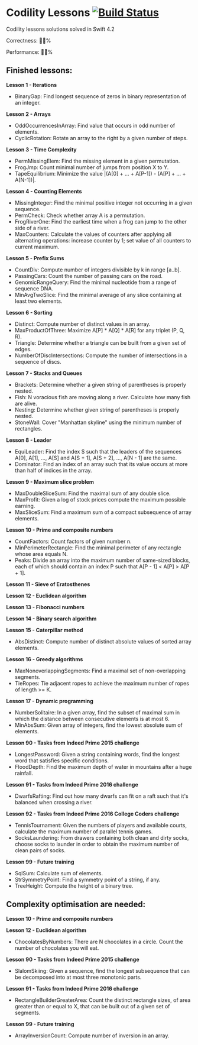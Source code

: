 # Codility Lessons [![Build Status](https://travis-ci.org/omalovichko/CodilityLessons.svg?branch=develop)](https://travis-ci.org/omalovichko/CodilityLessons)
Codility lessons solutions solved in Swift 4.2

Correctness: 💯🔥%

Performance: 💯🔥%

Finished lessons:
------

__Lesson 1 - Iterations__
* BinaryGap: Find longest sequence of zeros in binary representation of an integer.

__Lesson 2 - Arrays__
* OddOccurrencesInArray: Find value that occurs in odd number of elements.
* CyclicRotation: Rotate an array to the right by a given number of steps.

__Lesson 3 - Time Complexity__
* PermMissingElem: Find the missing element in a given permutation.
* FrogJmp: Count minimal number of jumps from position X to Y.
* TapeEquilibrium: Minimize the value |(A[0] + ... + A[P-1]) - (A[P] + ... + A[N-1])|.

__Lesson 4 - Counting Elements__
* MissingInteger: Find the minimal positive integer not occurring in a given sequence.
* PermCheck: Check whether array A is a permutation.
* FrogRiverOne: Find the earliest time when a frog can jump to the other side of a river.
* MaxCounters: Calculate the values of counters after applying all alternating operations: increase counter by 1; set value of all counters to current maximum.

__Lesson 5 - Prefix Sums__
* CountDiv: Compute number of integers divisible by k in range [a..b].
* PassingCars: Count the number of passing cars on the road.
* GenomicRangeQuery: Find the minimal nucleotide from a range of sequence DNA.
* MinAvgTwoSlice: Find the minimal average of any slice containing at least two elements.

__Lesson 6 - Sorting__
* Distinct: Compute number of distinct values in an array.
* MaxProductOfThree: Maximize A[P] * A[Q] * A[R] for any triplet (P, Q, R).
* Triangle: Determine whether a triangle can be built from a given set of edges.
* NumberOfDiscIntersections: Compute the number of intersections in a sequence of discs.

__Lesson 7 - Stacks and Queues__
* Brackets: Determine whether a given string of parentheses is properly nested.
* Fish: N voracious fish are moving along a river. Calculate how many fish are alive.
* Nesting: Determine whether given string of parentheses is properly nested.
* StoneWall: Cover "Manhattan skyline" using the minimum number of rectangles.

__Lesson 8 - Leader__
* EquiLeader: Find the index S such that the leaders of the sequences A[0], A[1], ..., A[S] and A[S + 1], A[S + 2], ..., A[N - 1] are the same.
* Dominator: Find an index of an array such that its value occurs at more than half of indices in the array.

__Lesson 9 - Maximum slice problem__
* MaxDoubleSliceSum: Find the maximal sum of any double slice.
* MaxProfit: Given a log of stock prices compute the maximum possible earning.
* MaxSliceSum: Find a maximum sum of a compact subsequence of array elements.

__Lesson 10 - Prime and composite numbers__
* CountFactors: Count factors of given number n.
* MinPerimeterRectangle: Find the minimal perimeter of any rectangle whose area equals N.
* Peaks: Divide an array into the maximum number of same-sized blocks, each of which should contain an index P such that A[P - 1] < A[P] > A[P + 1].

__Lesson 11 - Sieve of Eratosthenes__

__Lesson 12 - Euclidean algorithm__

__Lesson 13 - Fibonacci numbers__

__Lesson 14 - Binary search algorithm__

__Lesson 15 - Caterpillar method__
* AbsDistinct: Compute number of distinct absolute values of sorted array elements.

__Lesson 16 - Greedy algorithms__
* MaxNonoverlappingSegments: Find a maximal set of non-overlapping segments.
* TieRopes: Tie adjacent ropes to achieve the maximum number of ropes of length >= K.

__Lesson 17 - Dynamic programming__
* NumberSolitaire: In a given array, find the subset of maximal sum in which the distance between consecutive elements is at most 6.
* MinAbsSum: Given array of integers, find the lowest absolute sum of elements.

__Lesson 90 - Tasks from Indeed Prime 2015 challenge__
* LongestPassword: Given a string containing words, find the longest word that satisfies specific conditions.
* FloodDepth: Find the maximum depth of water in mountains after a huge rainfall.

__Lesson 91 - Tasks from Indeed Prime 2016 challenge__
* DwarfsRafting: Find out how many dwarfs can fit on a raft such that it's balanced when crossing a river.

__Lesson 92 - Tasks from Indeed Prime 2016 College Coders challenge__
* TennisTournament: Given the numbers of players and available courts, calculate the maximum number of parallel tennis games.
* SocksLaundering: From drawers containing both clean and dirty socks, choose socks to launder in order to obtain the maximum number of clean pairs of socks.

__Lesson 99 - Future training__
* SqlSum: Calculate sum of elements.
* StrSymmetryPoint: Find a symmetry point of a string, if any.
* TreeHeight: Compute the height of a binary tree.


Complexity optimisation are needed:
------

__Lesson 10 - Prime and composite numbers__

__Lesson 12 - Euclidean algorithm__
* ChocolatesByNumbers: There are N chocolates in a circle. Count the number of chocolates you will eat.

__Lesson 90 - Tasks from Indeed Prime 2015 challenge__
* SlalomSkiing: Given a sequence, find the longest subsequence that can be decomposed into at most three monotonic parts.

__Lesson 91 - Tasks from Indeed Prime 2016 challenge__
* RectangleBuilderGreaterArea: Count the distinct rectangle sizes, of area greater than or equal to X, that can be built out of a given set of segments.

__Lesson 99 - Future training__
* ArrayInversionCount: Compute number of inversion in an array.

<!-- Lessons in progress:
------

__Lesson 10 - Prime and composite numbers__
* Flags: Find the maximum number of flags that can be set on mountain peaks.

__Lesson 11 - Sieve of Eratosthenes__
* CountSemiprimes: Count the semiprime numbers in the given range [a..b]
* CountNonDivisible: Calculate the number of elements of an array that are not divisors of each element.

__Lesson 12 - Euclidean algorithm__
* CommonPrimeDivisors: Check whether two numbers have the same prime divisors.

__Lesson 13 - Fibonacci numbers__
* Ladder: Count the number of different ways of climbing to the top of a ladder.
* FibFrog: Count the minimum number of jumps required for a frog to get to the other side of a river.

__Lesson 14 - Binary search algorithm__
* NailingPlanks: Count the minimum number of nails that allow a series of planks to be nailed.
* MinMaxDivision: Divide array A into K blocks and minimize the largest sum of any block.

__Lesson 15 - Caterpillar method__
* CountTriangles: Count the number of triangles that can be built from a given set of edges.
* CountDistinctSlices: Count the number of distinct slices (containing only unique numbers).
* MinAbsSumOfTwo: Find the minimal absolute value of a sum of two elements.

__Lesson 91 - Tasks from Indeed Prime 2016 challenge__
* HilbertMaze: Find the shortest path between two fields in a Hilbert maze.
* TreeProduct: Remove at most two edges from a tree graph to maximize the product of the components' sizes.

__Lesson 92 - Tasks from Indeed Prime 2016 College Coders challenge__
* ArrayRecovery: Recover a broken array using partial information in another array.
* DiamondsCount: Given points on a plane, count the number of sets of four points that form regular diamonds.

__Lesson 99 - Future training__
* PolygonConcavityIndex: Check whether a given polygon in a 2D plane is convex; if not, return the index of a vertex that doesn't belong to the convex hull. 
-->
